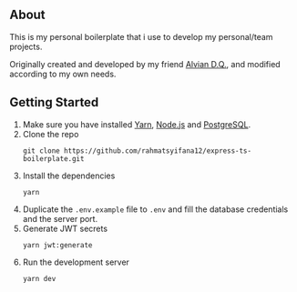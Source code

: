 ## About
This is my personal boilerplate that i use to develop my personal/team projects.

Originally created and developed by my friend [Alvian D.Q.](https://github.com/Alviannn), and modified according to my own needs.

## Getting Started
1. Make sure you have installed [Yarn](https://classic.yarnpkg.com/lang/en/), [Node.js](https://nodejs.org/en/) and [PostgreSQL](https://www.postgresql.org/download/).
2. Clone the repo
   ```
   git clone https://github.com/rahmatsyifana12/express-ts-boilerplate.git
   ```
3. Install the dependencies
   ```
   yarn
   ```
4. Duplicate the `.env.example` file to `.env` and fill the database credentials and the server port.
5. Generate JWT secrets
   ```
   yarn jwt:generate
   ```
6. Run the development server
   ```
   yarn dev
   ```